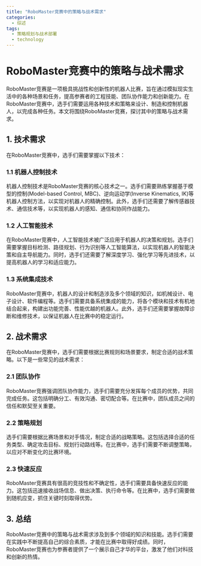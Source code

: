```yaml
---  
title: "RoboMaster竞赛中的策略与战术需求"  
categories:  
  - 综述  
tags: 
  - 策略规划与战术部署 
  - technology  
---  
```


# RoboMaster竞赛中的策略与战术需求

RoboMaster竞赛是一项极具挑战性和创新性的机器人比赛，旨在通过模拟现实生活中的各种场景和任务，提高参赛者的工程技能、团队协作能力和创新能力。在RoboMaster竞赛中，选手们需要运用各种技术和策略来设计、制造和控制机器人，以完成各种任务。本文将围绕RoboMaster竞赛，探讨其中的策略与战术需求。

## 1. 技术需求

在RoboMaster竞赛中，选手们需要掌握以下技术：

### 1.1 机器人控制技术

机器人控制技术是RoboMaster竞赛的核心技术之一。选手们需要熟练掌握基于模型的控制(Model-based Control, MBC)、逆向运动学(Inverse Kinematics, IK)等机器人控制方法，以实现对机器人的精确控制。此外，选手们还需要了解传感器技术、通信技术等，以实现机器人的感知、通信和协同作战能力。

### 1.2 人工智能技术

在RoboMaster竞赛中，人工智能技术被广泛应用于机器人的决策和规划。选手们需要掌握目标检测、路径规划、行为识别等人工智能算法，以实现机器人的智能决策和自主导航能力。同时，选手们还需要了解深度学习、强化学习等先进技术，以提高机器人的学习和适应能力。

### 1.3 系统集成技术

RoboMaster竞赛中，机器人的设计和制造涉及多个领域的知识，如机械设计、电子设计、软件编程等。选手们需要具备系统集成的能力，将各个模块和技术有机地结合起来，构建出功能完善、性能优越的机器人。此外，选手们还需要掌握故障诊断和维修技术，以保证机器人在比赛中的稳定运行。

## 2. 战术需求

在RoboMaster竞赛中，选手们需要根据比赛规则和场景要求，制定合适的战术策略。以下是一些常见的战术需求：

### 2.1 团队协作

RoboMaster竞赛强调团队协作能力，选手们需要充分发挥每个成员的优势，共同完成任务。这包括明确分工、有效沟通、密切配合等。在比赛中，团队成员之间的信任和默契至关重要。

### 2.2 策略规划

选手们需要根据比赛场景和对手情况，制定合适的战略策略。这包括选择合适的任务类型、确定攻击目标、规划行动路线等。在比赛中，选手们需要不断调整策略，以应对不断变化的比赛环境。

### 2.3 快速反应

RoboMaster竞赛具有很高的竞技性和不确定性，选手们需要具备快速反应的能力。这包括迅速接收战场信息、做出决策、执行命令等。在比赛中，选手们需要做到随机应变，抓住关键时刻取得优势。

## 3. 总结

RoboMaster竞赛中的策略与战术需求涉及到多个领域的知识和技能。选手们需要在实践中不断提高自己的综合素质，才能在比赛中取得好成绩。同时，RoboMaster竞赛也为参赛者提供了一个展示自己才华的平台，激发了他们对科技和创新的热情。 
